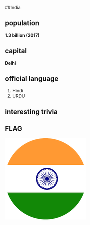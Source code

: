 ##India
## population
**1.3 billion (2017)**

## capital
**Delhi**
 
## official language
1. Hindi
2. URDU

## interesting trivia

## FLAG
![FLAG](image.png)



